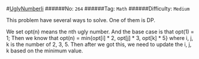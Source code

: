 #[UglyNumberIi](https://leetcode.com/problems/ugly-number-ii/)
######No: `264`
######Tag: `Math`
######Difficulty: `Medium`

This problem have several ways to solve. One of them is DP.

We set opt(n) means the nth ugly number. And the base case is that opt(1) = 1;
Then we know that opt(n) = min{opt[i] * 2, opt[j] * 3, opt[k] * 5}
where i, j, k is the number of 2, 3, 5.
Then after we got this, we need to update the i, j, k based on the minimum value.
